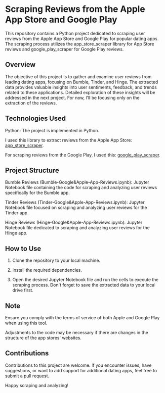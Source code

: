 # Scraping Reviews from the Apple App Store and Google Play

This repository contains a Python project dedicated to scraping user reviews from the Apple App Store and Google Play for popular dating apps. The scraping process utilizes the app_store_scraper library for App Store reviews and google_play_scraper for Google Play reviews.

## Overview
The objective of this project is to gather and examine user reviews from leading dating apps, focusing on Bumble, Tinder, and Hinge. The extracted data provides valuable insights into user sentiments, feedback, and trends related to these applications. Detailed exploration of these insights will be addressed in the next project. For now, I'll be focusing only on the extraction of the reviews.

## Technologies Used
Python: The project is implemented in Python.

I used this library to extract reviews from the Apple App Store: [app_store_scraper](https://pypi.org/project/app-store-scraper/).  

For scraping reviews from the Google Play, I used this: [google_play_scraper](https://pypi.org/project/google-play-scraper/).

## Project Structure
Bumble Reviews (Bumble-Google&Apple-App-Reviews.ipynb): Jupyter Notebook file containing the code for scraping and analyzing user reviews specifically for the Bumble app.

Tinder Reviews (Tinder-Google&Apple-App-Reviews.ipynb): Jupyter Notebook file focused on scraping and analyzing user reviews for the Tinder app.

Hinge Reviews (Hinge-Google&Apple-App-Reviews.ipynb): Jupyter Notebook file dedicated to scraping and analyzing user reviews for the Hinge app.

## How to Use
1. Clone the repository to your local machine.

2. Install the required dependencies.

3. Open the desired Jupyter Notebook file and run the cells to execute the scraping process. Don't forget to save the extracted data to your local drive first.

## Note
Ensure you comply with the terms of service of both Apple and Google Play when using this tool.

Adjustments to the code may be necessary if there are changes in the structure of the app stores' websites.

## Contributions
Contributions to this project are welcome. If you encounter issues, have suggestions, or want to add support for additional dating apps, feel free to submit a pull request.


Happy scraping and analyzing!
